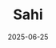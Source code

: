 ---  
layout: startup_page  
title: "Sahi"  
id: "sahi.com"  
permalink: "/sahisahi.com06252025/"  
website: "https://sahi.com/"  
funding_round: "Series A"  
funding_amount: "$10.5M"  
investors: "Accel, Elevation Capital"  
about: "Sahi is a broking platform offering professional-grade trading tools for active traders. The platform provides features such as auto trailing stop-loss and upcoming additions like visual no-code strategy builders, aiming to streamline the trading experience with a chart-first approach. They aim to level the playing field in a market where institutional players capture maximum trading profits."  
markets: "Fintech"  
hq: "Bengaluru, Karnataka, India"  
founded_year: ""  
linkedin: "https://www.linkedin.com/company/sahiofficial/"  
twitter: ""  
instagram: ""  
facebook: ""  
crunchbase: ""  
pitchbook: ""  

date_display: "25-Jun-2025"  
date: "2025-06-25"

# SEO Optimization  
meta_title: "Sahi - Series A Funding ($10.5M)"  
meta_description: "Sahi, Sahi is a broking platform offering professional-grade trading tools for active traders. The platform provides features such as auto trailing stop-los..."  
meta_keywords: "Sahi, Fintech, Series A funding"  
canonical_url: "https://startup.projectstartups.com/sahisahi.com06252025/"  
---